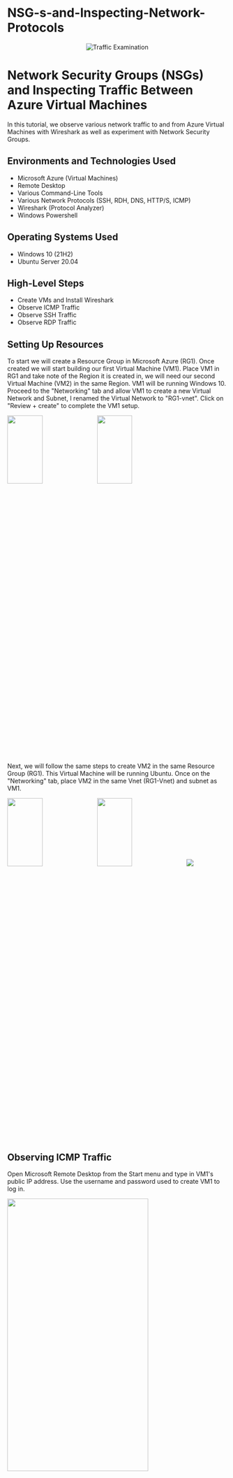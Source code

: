 # NSG-s-and-Inspecting-Network-Protocols
<p align="center">
<img src="https://i.imgur.com/Ua7udoS.png" alt="Traffic Examination"/>
</p>

<h1>Network Security Groups (NSGs) and Inspecting Traffic Between Azure Virtual Machines</h1>
In this tutorial, we observe various network traffic to and from Azure Virtual Machines with Wireshark as well as experiment with Network Security Groups. <br />


<h2>Environments and Technologies Used</h2>

- Microsoft Azure (Virtual Machines)
- Remote Desktop
- Various Command-Line Tools
- Various Network Protocols (SSH, RDH, DNS, HTTP/S, ICMP)
- Wireshark (Protocol Analyzer)
- Windows Powershell

<h2>Operating Systems Used </h2>

- Windows 10 (21H2)
- Ubuntu Server 20.04

<h2>High-Level Steps</h2>

- Create VMs and Install Wireshark
- Observe ICMP Traffic 
- Observe SSH Traffic  
- Observe RDP Traffic

<h2>Setting Up Resources</h2>

<p>
To start we will create a Resource Group in Microsoft Azure (RG1). Once created we will start building our first Virtual Machine (VM1). Place VM1 in RG1 and take note of the Region it is created in, we will need our second Virtual Machine (VM2) in the same Region. VM1 will be running Windows 10. Proceed to the "Networking" tab and allow VM1 to create a new Virtual Network and Subnet, I renamed the Virtual Network to "RG1-vnet". Click on "Review + create" to complete the VM1 setup.
<p>
<img src="https://imgur.com/3e1sKAg.png" height="20%" width="40%"> <img src="https://imgur.com/U3JrHy9.png" height="20%" width="40%">
<p></p>
Next, we will follow the same steps to create VM2 in the same Resource Group (RG1). This Virtual Machine will be running Ubuntu. Once on the "Networking" tab, place VM2 in the same Vnet (RG1-Vnet) and subnet as VM1.
<p>
<img src="https://imgur.com/OSiGDY3.png" height="20%" width="40%"> <img src="https://imgur.com/ZlMXuTg.png" height="20%" width="40%">
<img src=".png">
</p>
<p>
<h2>Observing ICMP Traffic</h2>

<p>
Open Microsoft Remote Desktop from the Start menu and type in VM1's public IP address. Use the username and password used to create VM1 to log in.
<p>
<img src="https://imgur.com/xHkVimc.png" height="40%" width="80%">
<p></p>
Inside VM1 we will now install Wireshark by searching "download Wireshark" on Google. Proceed through the setup instructions using the standard configurations. Open Wireshark from the Start menu.
<p>
<img src="https://imgur.com/eu8FolK.png" height="20%" width="40%"> <img src="https://imgur.com/drDIZlP.png" height="20%" width="40%">
<p></p>
Click the Run icon at the top left of the page (the shark fin icon) to observe all traffic occurring in VM1. At the top of the page type "icmp" in the search bar to filter the results to only see ICMP traffic. Currently, there is no ICMP traffic in VM1.
<p>
<img src="https://imgur.com/KW78nMM.png" height="20%" width="40%"> <img src="https://imgur.com/TNiPBmm.png" height="20%" width="40%">
<p></p>
Now we will attempt to Ping VM2 from VM1. Obtain VM2's private IP address(10.0.0.5) from Azure. Open PowerShell from the Start menu in VM1 and type in "ping 10.0.0.5". The pings are successful because VM1 and VM2 are in the same Virtual Network. Open Wireshark again and observe the ICMP traffic (ping and reply) between the Virtual Machines.
<p>
<img src="https://imgur.com/lKCOkiV.png" height="20%" width="40%"> <img src="https://imgur.com/hlbA0Yf.png" height="20%" width="40%">
<p></p>
Open Powershell again and attempt to ping Google by typing "ping www.google.com -4", the -4 in the command line forces Powershell to use Google's IPv4. Open Wireshark again to observe the ICMP traffic between VM1 and Google.
<p>
<img src="https://imgur.com/ioaaeAZ.png" height="20%" width="40%"> <img src="https://imgur.com/fNlPJYK.png" height="20%" width="40%">
<p></p>

